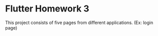 # Flutter Homework 3

This project consists of five pages from different applications. 
(Ex: login page)

